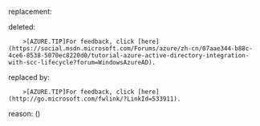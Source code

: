 replacement:

deleted:

		>[AZURE.TIP]For feedback, click [here](https://social.msdn.microsoft.com/Forums/azure/zh-cn/07aae344-b88c-4ce6-8538-5070ec8220d0/tutorial-azure-active-directory-integration-with-scc-lifecycle?forum=WindowsAzureAD).

replaced by:

		>[AZURE.TIP]For feedback, click [here](http://go.microsoft.com/fwlink/?LinkId=533911).

reason: ()

